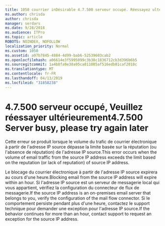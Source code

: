 ```yaml
---
title: 1050 courrier inDésirable 4.7.500 serveur occupé. Réessayez ultérieurement à partir de [XXX.XXX.XXX.XXX]
ms.author: chrisda
author: chrisda
manager: serdars
ms.date: 9/28/2018
ms.audience: ITPro
ms.topic: article
ROBOTS: NOINDEX, NOFOLLOW
localization_priority: Normal
ms.custom: 1050
ms.assetid: a97b7845-4884-4d99-bab6-52539603cab2
ms.openlocfilehash: a06614e3f5995099c3b38c1836712cb3d396b6b5
ms.sourcegitcommit: 1a4b8fa9e38a95ca811085af516edb81caf2018c
ms.translationtype: MT
ms.contentlocale: fr-FR
ms.lasthandoff: 04/13/2019
ms.locfileid: "31858238"
---
```

# <a name="47500-server-busy-please-try-again-later"></a><span data-ttu-id="8ffc3-103">4.7.500 serveur occupé, Veuillez réessayer ultérieurement</span><span class="sxs-lookup"><span data-stu-id="8ffc3-103">4.7.500 Server busy, please try again later</span></span>

<span data-ttu-id="8ffc3-104">Cette erreur se produit lorsque le volume du trafic de courrier électronique à partir de l'adresse IP source dépasse la limite basée sur la réputation (ou l'absence de réputation) de l'adresse IP source.</span><span class="sxs-lookup"><span data-stu-id="8ffc3-104">This error occurs when the volume of email traffic from the source IP address exceeds the limit based on the reputation (or lack of reputation) of source IP address.</span></span>

<span data-ttu-id="8ffc3-105">Le blocage du courrier électronique à partir de l'adresse IP source expirera au cours d'une heure.</span><span class="sxs-lookup"><span data-stu-id="8ffc3-105">Blocking email from the source IP address will expire within an hour.</span></span> <span data-ttu-id="8ffc3-106">Si l'adresse IP source est un serveur de messagerie local qui vous appartient, vérifiez la configuration du connecteur de flux de messagerie.</span><span class="sxs-lookup"><span data-stu-id="8ffc3-106">If the source IP address is an on-premises email server that belongs to you, verify the configuration of the mail flow connector.</span></span> <span data-ttu-id="8ffc3-107">Si le comportement persiste pendant plus d'une heure, contactez le support technique pour demander une exception pour l'adresse IP source.</span><span class="sxs-lookup"><span data-stu-id="8ffc3-107">If the behavior continues for more than an hour, contact support to request an exception for the source IP address.</span></span>
